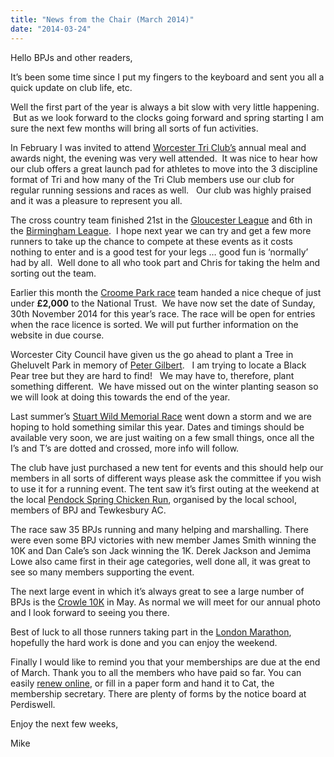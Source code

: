 ```yaml
---
title: "News from the Chair (March 2014)"
date: "2014-03-24"
---
```


Hello BPJs and other readers,

It’s been some time since I put my fingers to the keyboard and sent you all a quick update on club life, etc.

Well the first part of the year is always a bit slow with very little happening.  But as we look forward to the clocks going forward and spring starting I am sure the next few months will bring all sorts of fun activities.

In February I was invited to attend [Worcester Tri Club’s](http://www.worcestertriclub.co.uk/) annual meal and awards night, the evening was very well attended.  It was nice to hear how our club offers a great launch pad for athletes to move into the 3 discipline format of Tri and how many of the Tri Club members use our club for regular running sessions and races as well.   Our club was highly praised and it was a pleasure to represent you all.

The cross country team finished 21st in the [Gloucester League](http://www.glosaaa.org.uk/) and 6th in the [Birmingham League](http://www.birminghamccleague.co.uk/).  I hope next year we can try and get a few more runners to take up the chance to compete at these events as it costs nothing to enter and is a good test for your legs … good fun is ‘normally’ had by all.  Well done to all who took part and Chris for taking the helm and sorting out the team.

Earlier this month the [Croome Park race](https://bpj.org.uk/croome-race/) team handed a nice cheque of just under **£2,000** to the National Trust.  We have now set the date of Sunday, 30th November 2014 for this year’s race. The race will be open for entries when the race licence is sorted. We will put further information on the website in due course.

Worcester City Council have given us the go ahead to plant a Tree in Gheluvelt Park in memory of [Peter Gilbert](https://bpj.org.uk/meet-the-joggers/peter-gilbert/ "Peter Gilbert").   I am trying to locate a Black Pear tree but they are hard to find!   We may have to, therefore, plant something different.  We have missed out on the winter planting season so we will look at doing this towards the end of the year.

Last summer’s [Stuart Wild Memorial Race](https://bpj.org.uk/wild-race/ "The Stuart Wild Memorial Race") went down a storm and we are hoping to hold something similar this year. Dates and timings should be available very soon, we are just waiting on a few small things, once all the I’s and T’s are dotted and crossed, more info will follow.

The club have just purchased a new tent for events and this should help our members in all sorts of different ways please ask the committee if you wish to use it for a running event. The tent saw it’s first outing at the weekend at the local [Pendock Spring Chicken Run](http://www.runpendock.co.uk/), organised by the local school, members of BPJ and Tewkesbury AC.

The race saw 35 BPJs running and many helping and marshalling. There were even some BPJ victories with new member James Smith winning the 10K and Dan Cale’s son Jack winning the 1K. Derek Jackson and Jemima Lowe also came first in their age categories, well done all, it was great to see so many members supporting the event.

The next large event in which it’s always great to see a large number of BPJs is the [Crowle 10K](http://www.crowle-online.co.uk/crowle-10k/) in May. As normal we will meet for our annual photo and I look forward to seeing you there.

Best of luck to all those runners taking part in the [London Marathon](http://www.virginmoneylondonmarathon.com/), hopefully the hard work is done and you can enjoy the weekend.

Finally I would like to remind you that your memberships are due at the end of March. Thank you to all the members who have paid so far. You can easily [renew online](https://bpj.org.uk/membership/ "Membership"), or fill in a paper form and hand it to Cat, the membership secretary. There are plenty of forms by the notice board at Perdiswell.

Enjoy the next few weeks,

Mike
